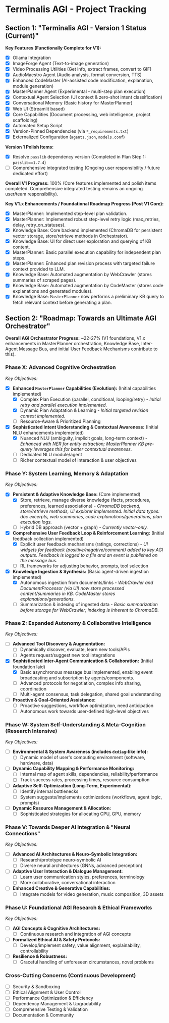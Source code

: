 # Terminalis AGI - Project Tracking

## Section 1: "Terminalis AGI - Version 1 Status (Current)"

**Key Features (Functionally Complete for V1):**
*   [X] Ollama Integration
*   [X] ImageForge Agent (Text-to-image generation)
*   [X] Video Processing Utilities (Get info, extract frames, convert to GIF)
*   [X] AudioMaestro Agent (Audio analysis, format conversion, TTS)
*   [X] Enhanced CodeMaster (AI-assisted code modification, explanation, module generation)
*   [X] MasterPlanner Agent (Experimental - multi-step plan execution)
*   [X] Contextual Agent Selection (UI context & zero-shot intent classification)
*   [X] Conversational Memory (Basic history for MasterPlanner)
*   [X] Web UI (Streamlit based)
*   [X] Core Capabilities (Document processing, web intelligence, project scaffolding)
*   [X] Automated Setup Script
*   [X] Version-Pinned Dependencies (via `*_requirements.txt`)
*   [X] Externalized Configuration (`agents.json`, `models.conf`)

**Version 1 Polish Items:**
*   [X] Resolve `passlib` dependency version (Completed in Plan Step 1: `passlib==1.7.4`)
*   [ ] Comprehensive integrated testing (Ongoing user responsibility / future dedicated effort)

**Overall V1 Progress:** 100% (Core features implemented and polish items completed. Comprehensive integrated testing remains an ongoing user/team responsibility).

**Key V1.x Enhancements / Foundational Roadmap Progress (Post V1 Core):**
*   [X] MasterPlanner: Implemented step-level plan validation.
*   [X] MasterPlanner: Implemented robust step-level retry logic (max_retries, delay, retry_on_statuses).
*   [X] Knowledge Base: Core backend implemented (ChromaDB for persistent vector storage, store/retrieve methods in Orchestrator).
*   [X] Knowledge Base: UI for direct user exploration and querying of KB content.
*   [X] MasterPlanner: Basic parallel execution capability for independent plan steps.
*   [X] MasterPlanner: Enhanced plan revision process with targeted failure context provided to LLM.
*   [X] Knowledge Base: Automated augmentation by WebCrawler (stores summaries of scraped pages).
*   [X] Knowledge Base: Automated augmentation by CodeMaster (stores code explanations and generated modules).
*   [X] Knowledge Base: `MasterPlanner` now performs a preliminary KB query to fetch relevant context before generating a plan.

## Section 2: "Roadmap: Towards an Ultimate AGI Orchestrator"

**Overall AGI Orchestrator Progress:** ~22-27% (V1 foundations, V1.x enhancements in MasterPlanner orchestration, Knowledge Base, Inter-Agent Message Bus, and initial User Feedback Mechanisms contribute to this).

### Phase X: Advanced Cognitive Orchestration
*Key Objectives:*
*   [X] **Enhanced `MasterPlanner` Capabilities (Evolution):** (Initial capabilities implemented)
    *   [X] Complex Plan Execution (parallel, conditional, looping/retry) - *Initial retry and parallel execution implemented.*
    *   [X] Dynamic Plan Adaptation & Learning - *Initial targeted revision context implemented.*
    *   [ ] Resource-Aware & Prioritized Planning
*   [X] **Sophisticated Intent Understanding & Contextual Awareness:** (Initial NLU enhancements implemented)
    *   [X] Nuanced NLU (ambiguity, implicit goals, long-term context) - *Enhanced with NER for entity extraction; MasterPlanner KB pre-query leverages this for better contextual awareness.*
    *   [ ] Dedicated NLU module/agent
    *   [ ] Richer contextual model of interaction & user objectives

### Phase Y: System Learning, Memory & Adaptation
*Key Objectives:*
*   [X] **Persistent & Adaptive Knowledge Base:** (Core implemented)
    *   [X] Store, retrieve, manage diverse knowledge (facts, procedures, preferences, learned associations) - *ChromaDB backend, store/retrieve methods, UI explorer implemented. Initial data types: doc excerpts, web summaries, code explanations/generations, plan execution logs.*
    *   [ ] Hybrid DB approach (vector + graph) - *Currently vector-only.*
*   [X] **Comprehensive User Feedback Loop & Reinforcement Learning:** (Initial feedback collection implemented)
    *   [X] Explicit user feedback mechanisms (ratings, corrections) - *UI widgets for feedback (positive/negative/comment) added to key AGI outputs. Feedback is logged to a file and an event is published on the message bus.*
    *   [ ] RL frameworks for adjusting behavior, prompts, tool selection
*   [X] **Knowledge Ingestion & Synthesis:** (Basic agent-driven ingestion implemented)
    *   [X] Autonomous ingestion from documents/links - *WebCrawler and DocumentProcessor (via UI) now store processed content/summaries in KB. CodeMaster stores explanations/generations.*
    *   [ ] Summarization & indexing of ingested data - *Basic summarization before storage for WebCrawler; indexing is inherent to ChromaDB.*

### Phase Z: Expanded Autonomy & Collaborative Intelligence
*Key Objectives:*
*   [ ] **Advanced Tool Discovery & Augmentation:**
    *   [ ] Dynamically discover, evaluate, learn new tools/APIs
    *   [ ] Agents request/suggest new tool integrations
*   [X] **Sophisticated Inter-Agent Communication & Collaboration:** (Initial foundation laid)
    *   [X] Basic asynchronous message bus implemented, enabling event broadcasting and subscription by agents/components.
    *   [ ] Advanced protocols for negotiation, complex info sharing, coordination
    *   [ ] Multi-agent consensus, task delegation, shared goal understanding
*   [ ] **Proactive & Goal-Oriented Assistance:**
    *   [ ] Proactive suggestions, workflow optimization, need anticipation
    *   [ ] Autonomous work towards user-defined high-level objectives

### Phase W: System Self-Understanding & Meta-Cognition (Research Intensive)
*Key Objectives:*
*   [ ] **Environmental & System Awareness (includes `dxdiag`-like info):**
    *   [ ] Dynamic model of user's computing environment (software, hardware, data)
*   [ ] **Dynamic Capability Mapping & Performance Monitoring:**
    *   [ ] Internal map of agent skills, dependencies, reliability/performance
    *   [ ] Track success rates, processing times, resource consumption
*   [ ] **Adaptive Self-Optimization (Long-Term, Experimental):**
    *   [ ] Identify internal bottlenecks
    *   [ ] System suggests/implements optimizations (workflows, agent logic, prompts)
*   [ ] **Dynamic Resource Management & Allocation:**
    *   [ ] Sophisticated strategies for allocating CPU, GPU, memory

### Phase V: Towards Deeper AI Integration & "Neural Connections"
*Key Objectives:*
*   [ ] **Advanced AI Architectures & Neuro-Symbolic Integration:**
    *   [ ] Research/prototype neuro-symbolic AI
    *   [ ] Diverse neural architectures (GNNs, advanced perception)
*   [ ] **Adaptive User Interaction & Dialogue Management:**
    *   [ ] Learn user communication styles, preferences, terminology
    *   [ ] More collaborative, conversational interaction
*   [ ] **Enhanced Creative & Generative Capabilities:**
    *   [ ] Integrate models for video generation, music composition, 3D assets

### Phase U: Foundational AGI Research & Ethical Frameworks
*Key Objectives:*
*   [ ] **AGI Concepts & Cognitive Architectures:**
    *   [ ] Continuous research and integration of AGI concepts
*   [ ] **Formalized Ethical AI & Safety Protocols:**
    *   [ ] Develop/implement safety, value alignment, explainability, controllability
*   [ ] **Resilience & Robustness:**
    *   [ ] Graceful handling of unforeseen circumstances, novel problems

### Cross-Cutting Concerns (Continuous Development)
*   [ ] Security & Sandboxing
*   [ ] Ethical Alignment & User Control
*   [ ] Performance Optimization & Efficiency
*   [ ] Dependency Management & Upgradability
*   [ ] Comprehensive Testing & Validation
*   [ ] Documentation & Community
